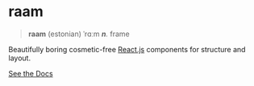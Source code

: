 # raam

> **raam** (estonian) ˈrɑːm _**n**._ frame

Beautifully boring cosmetic-free [React.js](https://reactjs.org/) components for structure and layout.

[See the Docs](https://raam.joebell.co.uk)

